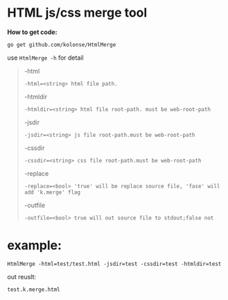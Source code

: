 # HTML js/css merge tool #

**How to get code:**

    go get github.com/kolonse/HtmlMerge

use `HtmlMerge -h` for detail

> -html
> 
>     -html=<string> html file path.
> -htmldir
>
>     -htmldir=<string> html file root-path. must be web-root-path
> -jsdir
> 
>     -jsdir=<string> js file root-path.must be web-root-path
> -cssdir
> 
>     -cssdir=<string> css file root-path.must be web-root-path
> -replace
> 
>     -replace=<bool> 'true' will be replace source file, 'fase' will add 'k.merge' flag
> -outfile
> 
>     -outfile=<bool> true will out source file to stdout;false not
# example: #

    HtmlMerge -html=test/test.html -jsdir=test -cssdir=test -htmldir=test

out reuslt:

    test.k.merge.html
